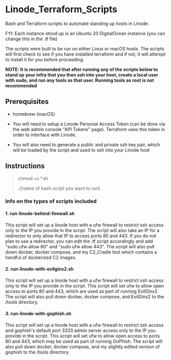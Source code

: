 # Linode_Terraform_Scripts

Bash and Terraform scripts to automate standing up hosts in Linode. 

FYI: Each instance stood up is an Ubuntu 20 DigitalOcean instance (you can change this in the .tf file)

The scripts were built to be run on either Linux or macOS hosts. The scripts will first check to see if you have installed terraform and if not, it will attempt to install it for you before proceeding.

**NOTE: It is recommended that after running any of the scripts below to stand up your infra that you then ssh into your host, create a local user with sudo, and run any tools as that user. Running tools as root is not recommended**

## Prerequisites

- homebrew (macOS)

- You will need to setup a Linode Personal Access Token (can be done via the web admin console "API Tokens" page). Terraform uses this token in order to interface with Linode.

- You will also need to generate a public and private ssh key pair, which will be loaded by the script and used to ssh into your Linode host

## Instructions

> chmod +x *.sh

> ./[name of bash script you want to run]

### Info on the types of scripts included

#### 1. run-linode-behind-firewall.sh
This script will set up a linode host with a ufw firewall to restrict ssh access only to the IP you provide in the script. The script will also take an IP for a redirector to only allow that IP to access ports 80 and 443. If you do not plan to use a redirector, you can edit the .tf script accordingly and add "sudo ufw allow 80" and "sudo ufw allow 443". The script will also pull down docker, docker compose, and my C2_Cradle tool which contains a handful of dockerized C2 images.


#### 2. run-linode-with-evilginx2.sh
This script will set up a linode host with a ufw firewall to restrict ssh access only to the IP you provide in the script. This script will set ufw to allow open access to ports 80 and 443, which are used as part of running EvilGinx2. The script will also pull down docker, docker compose, and EvilGinx2 to the /tools directory.


#### 3. run-linode-with-gophish.sh
This script will set up a linode host with a ufw firewall to restrict ssh access and gophish's default port 3333 admin server access only to the IP you provide in the script. This script will set ufw to allow open access to ports 80 and 443, which may be used as part of running GoPhish. The script will also pull down docker, docker compose, and my slightly edited version of gophish to the /tools directory.
